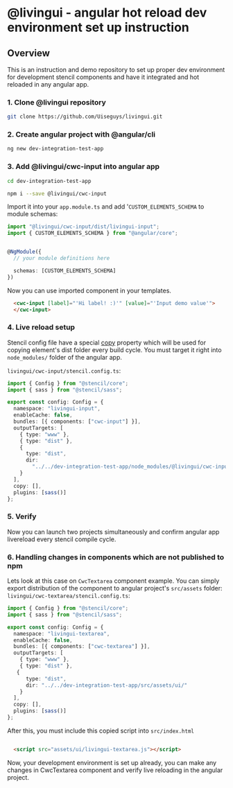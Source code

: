 # @livingui - angular hot reload dev environment set up instruction

## Overview

This is an instruction and demo repository to set up proper dev environment for development stencil components and have it integrated and hot reloaded in any angular app.

### 1. Clone @livingui repository

```bash
git clone https://github.com/Uiseguys/livingui.git
```

### 2. Create angular project with @angular/cli

```bash
ng new dev-integration-test-app
```

### 3. Add @livingui/cwc-input into angular app

```bash
cd dev-integration-test-app

npm i --save @livingui/cwc-input
```

Import it into your `app.module.ts` and add '`CUSTOM_ELEMENTS_SCHEMA` to module schemas:

```typescript
import "@livingui/cwc-input/dist/livingui-input";
import { CUSTOM_ELEMENTS_SCHEMA } from "@angular/core";


@NgModule({
  // your module definitions here

  schemas: [CUSTOM_ELEMENTS_SCHEMA]
})
```

Now you can use imported component in your templates.

```html
  <cwc-input [label]="'Hi label! :)'" [value]="'Input demo value'">
  </cwc-input>
```

### 4. Live reload setup
Stencil config file have a special [copy](https://stenciljs.com/docs/config#copy) property which will be used for copying element's dist folder every build cycle. You must target it right into `node_modules/` folder of the angular app.
 
`livingui/cwc-input/stencil.config.ts`:
```typescript
import { Config } from "@stencil/core";
import { sass } from "@stencil/sass";

export const config: Config = {
  namespace: "livingui-input",
  enableCache: false,
  bundles: [{ components: ["cwc-input"] }],
  outputTargets: [
    { type: "www" },
    { type: "dist" },
    {
      type: "dist",
      dir:
        "../../dev-integration-test-app/node_modules/@livingui/cwc-input/dist"
    }
  ],
  copy: [],
  plugins: [sass()]
};

```

### 5. Verify
Now you can launch two projects simultaneously and confirm angular app livereload every stencil compile cycle.


### 6. Handling changes in components which are not published to npm
Lets look at this case on `CwcTextarea` component example.
You can simply export distribution of the component to angular project's `src/assets` folder: 
`livingui/cwc-textarea/stencil.config.ts`:
```typescript
import { Config } from "@stencil/core";
import { sass } from "@stencil/sass";

export const config: Config = {
  namespace: "livingui-textarea",
  enableCache: false,
  bundles: [{ components: ["cwc-textarea"] }],
  outputTargets: [
    { type: "www" },
    { type: "dist" },
   {
      type: "dist",
      dir: "../../dev-integration-test-app/src/assets/ui/"
    }
  ],
  copy: [],
  plugins: [sass()]
};

```

After this, you must include this copied script into `src/index.html` 

```html

  <script src="assets/ui/livingui-textarea.js"></script>

```

Now, your development environment is set up already, you can make any changes in CwcTextarea component and verify live reloading in the angular project.